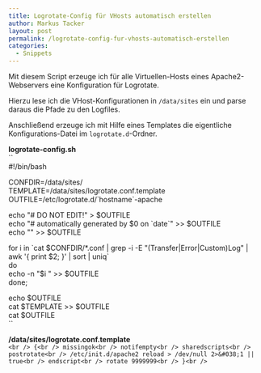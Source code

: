 ```yaml
---
title: Logrotate-Config für VHosts automatisch erstellen
author: Markus Tacker
layout: post
permalink: /logrotate-config-fur-vhosts-automatisch-erstellen
categories:
  - Snippets
---
```

Mit diesem Script erzeuge ich für alle Virtuellen-Hosts eines Apache2-Webservers eine Konfiguration für Logrotate.

Hierzu lese ich die VHost-Konfigurationen in `/data/sites` ein und parse daraus die Pfade zu den Logfiles.

Anschließend erzeuge ich mit Hilfe eines Templates die eigentliche Konfigurations-Datei im `logrotate.d`-Ordner.

**logrotate-config.sh**  
``<br />
#!/bin/bash</p>
<p>CONFDIR=/data/sites/<br />
TEMPLATE=/data/sites/logrotate.conf.template<br />
OUTFILE=/etc/logrotate.d/`hostname`-apache</p>
<p>echo "# DO NOT EDIT!" > $OUTFILE<br />
echo "# automatically generated by $0 on `date`" >> $OUTFILE<br />
echo "" >> $OUTFILE</p>
<p>for i in `cat $CONFDIR/*.conf | grep -i -E "(Transfer|Error|Custom)Log" | awk '{ print $2; }' | sort | uniq`<br />
do<br />
        echo -n "$i " >> $OUTFILE<br />
done;</p>
<p>echo $OUTFILE<br />
cat $TEMPLATE >> $OUTFILE<br />
cat $OUTFILE<br />
``

**/data/sites/logrotate.conf.template**  
`<br />
{<br />
  missingok<br />
  notifempty<br />
  sharedscripts<br />
  postrotate<br />
  /etc/init.d/apache2 reload > /dev/null 2>&#038;1 || true<br />
  endscript<br />
  rotate 9999999<br />
}<br />
`